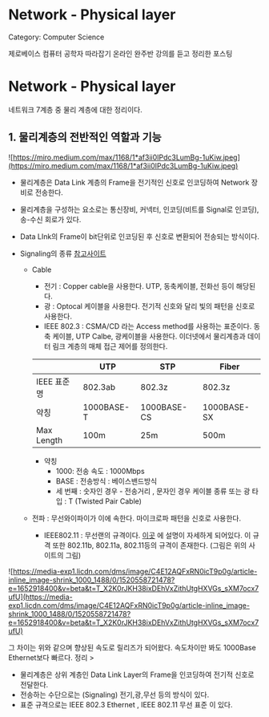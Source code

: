 # Network - Physical layer

Category: Computer Science

제로베이스 컴퓨터 공학자 따라잡기 온라인 완주반 강의를 듣고 정리한 포스팅

# Network - Physical layer

네트워크 7계층 중 물리 계층에 대한 정리이다.

## 1. 물리계층의 전반적인 역할과 기능

![https://miro.medium.com/max/1168/1*af3ii0IPdc3LumBg-1uKiw.jpeg](https://miro.medium.com/max/1168/1*af3ii0IPdc3LumBg-1uKiw.jpeg)

- 물리계층은 Data Link 계층의 Frame을 전기적인 신호로 인코딩하여 Network 장비로 전송한다.
- 물리계층을 구성하는 요소로는 통신장비, 커넥터, 인코딩(비트를 Signal로 인코딩), 송-수신 회로가 있다.
- Data LInk의 Frame이 bit단위로 인코딩된 후 신호로 변환되어 전송되는 방식이다.
- Signaling의 종류 [참고사이트](https://ironduck.tistory.com/17)

  - Cable

    - 전기 : Copper cable을 사용한다. UTP, 동축케이블, 전화선 등이 해당된다.
    - 광 : Optocal 케이블을 사용한다. 전기적 신호와 달리 빛의 패턴을 신호로 사용한다.
    - IEEE 802.3 : CSMA/CD 라는 Access method를 사용하는 표준이다. 동축 케이블, UTP Calbe, 광케이블을 사용한다. 이더넷에서 물리계층과 데이터 림크 계층의 매체 접근 제어를 정의한다.

    |              | UTP        | STP         | Fiber       |
    | ------------ | ---------- | ----------- | ----------- |
    | IEEE 표준 명 | 802.3ab    | 802.3z      | 802.3z      |
    | 약칭         | 1000BASE-T | 1000BASE-CS | 1000BASE-SX |
    | Max Length   | 100m       | 25m         | 500m        |

    - 약칭
      - 1000: 전송 속도 : 1000Mbps
      - BASE : 전송방식 : 베이스밴드방식
      - 세 번째 : 숫자인 경우 - 전송거리 , 문자인 경우 케이블 종류 또는 광 타입 : T (Twisted Pair Cable)

  - 전파 : 무선와이파이가 이에 속한다. 마이크로파 패턴을 신호로 사용한다.
    - IEEE802.11 : 무선랜의 규격이다. [이곳](https://www.linkedin.com/pulse/internet-things-part-12-mahendra-bhatia) 에 설명이 자세하게 되어있다.
      이 규격 또한 802.11b, 802.11a, 802.11등의 규격이 존재한다. (그림은 위의 사이트의 그림)

![https://media-exp1.licdn.com/dms/image/C4E12AQFxRN0icT9p0g/article-inline_image-shrink_1000_1488/0/1520558721478?e=1652918400&v=beta&t=T_X2K0rJKH38ixDEhVxZithUtgHXVGs_sXM7ocx7ufU](https://media-exp1.licdn.com/dms/image/C4E12AQFxRN0icT9p0g/article-inline_image-shrink_1000_1488/0/1520558721478?e=1652918400&v=beta&t=T_X2K0rJKH38ixDEhVxZithUtgHXVGs_sXM7ocx7ufU)

그 차이는 위와 같으며 향상된 속도로 릴리즈가 되어왔다.
속도차이만 봐도 1000Base Ethernet보다 빠르다.
정리 >

- 물리계층은 상위 계층인 Data Link Layer의 Frame을 인코딩하여 전기적 신호로 전달한다.
- 전송하는 수단으로는 (Signaling) 전기,광,무선 등의 방식이 있다.
- 표준 규격으로는 IEEE 802.3 Ethernet , IEEE 802.11 무선 표준 이 있다.
